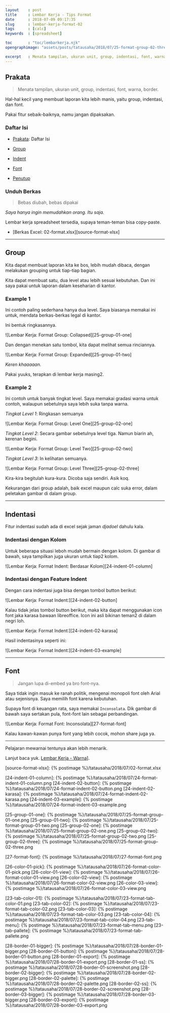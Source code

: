 ```yaml
---
layout    : post
title     : Lembar Kerja - Tips Format
date      : 2018-07-09 09:17:35
slug      : lembar-kerja-format-02
tags      : [calc]
keywords  : [spreadsheet]

toc       : "toc/lembarkerja.njk"
opengraphimage: "assets/posts/tatausaha/2018/07/25-format-group-02-three.png"

excerpt   : Menata tampilan, ukuran unit, group, indentasi, font, warna, border.
---
```


<a name="prakata"></a>

## Prakata

> Menata tampilan, ukuran unit, group, indentasi, font, warna, border.

Hal-hal kecil yang membuat laporan kita lebih manis,
yaitu group, indentasi, dan font.

Pakai fitur sebaik-baiknya,
namu jangan dipaksakan.

### Daftar Isi

* [Prakata](#prakata): Daftar Isi

* [Group](#group)

* [Indent](#indent)

* [Font](#font)

* [Penutup](#penutup)

### Unduh Berkas

> Bebas diubah, bebas dipakai

_Saya hanya ingin memudahkan orang. Itu saja._

Lembar kerja spreadsheet tersedia,
supaya teman-teman bisa copy-paste.

* [Berkas Excel: 02-format.xlsx][source-format-xlsx]

-- -- --

<a name="group"></a>

## Group

Kita dapat membuat laporan kita ke bos, lebih mudah dibaca,
dengan melakukan grouping untuk tiap-tiap bagian.

Kita dapat membuat satu, dua level atau lebih sesuai kebutuhan.
Dan ini saya pakai untuk laporan dalam keseharian di kantor.

### Example 1

Ini contoh paling sederhana hanya dua level.
Saya biasanya memakai ini untuk,
mendata berkas-berkas legal di kantor.

Ini bentuk ringkasannya.

![Lembar Kerja: Format Group: Collapsed][25-group-01-one]

Dan dengan menekan satu tombol,
kita dapat melihat semua rinciannya.

![Lembar Kerja: Format Group: Expanded][25-group-01-two]

_Keren khaaaaan._

Pakai yuuks, terapkan di lembar kerja masing2.

### Example 2

Ini contoh untuk banyak tingkat level.
Saya memakai gradasi warna untuk contoh,
walaupun sebetulnya saya lebih suka tanpa warna.

*Tingkat Level 1*: Ringkasan semuanya

![Lembar Kerja: Format Group: Level One][25-group-02-one]

*Tingkat Level 2*: Secara gambar sebetulnya level tiga.
Namun biarin ah, kerenan begini.

![Lembar Kerja: Format Group: Level Two][25-group-02-two]

*Tingkat Level 3*: In kelihatan semuanya.

![Lembar Kerja: Format Group: Level Three][25-group-02-three]

Kira-kira begitulah kura-kura.
Dicoba saja sendiri. Asik koq.

Kekurangan dari group adalah,
baik excel maupun calc suka error,
dalam peletakan gambar di dalam group.

-- -- --

<a name="indent"></a>

## Indentasi

Fitur indentasi sudah ada di excel sejak jaman _djadoel_ dahulu kala.

### Indentasi dengan Kolom

Untuk beberapa situasi leboh mudah bermain dengan kolom.
Di gambar di bawah, saya tampilkan juga ukuran untuk tiap2 kolom.

![Lembar Kerja: Format Indent: Berdasar Kolom][24-indent-01-column]

### Indentasi dengan Feature Indent

Dengan cara indentasi juga bisa dengan tombol button berikut:

![Lembar Kerja: Format Indent:][24-indent-02-button]

Kalau tidak jelas tombol button berikut,
maka kita dapat menggunakan icon font jaka karasa bawaan libreoffice.
Icon ini asli bikinan teman2 di dalam negri loh.

![Lembar Kerja: Format Indent:][24-indent-02-karasa]

Hasil indentasinya seperti ini:

![Lembar Kerja: Format Indent:][24-indent-03-example]

-- -- --

<a name="font"></a>

## Font

> Jangan lupa di-embed ya bro font-nya.

Saya tidak ingin masuk ke ranah politik,
mengenai monopoli font oleh Arial atau sejenisnya.
Saya memilih font karena kebutuhan.

Supaya font di keuangan rata,
saya memakai `Inconsolata`.
Dik gambar di bawah saya sertakan pula,
font-font lain sebagai perbandingan.

![Lembar Kerja: Format Font: Inconsolata][27-format-font]

Kalau kawan-kawan punya font yang lebih cocok,
mohon share juga ya.

-- -- --

<a name="selanjutnya"></a>

Pelajaran mewarnai tentunya akan lebih menarik.

Lanjut baca yuk. 
[Lembar Kerja - Warna][local-whats-next]].

[//]: <> ( -- -- -- links below -- -- -- )

[local-whats-next]:     /tatausaha/2018/07/11/lembar-kerja-format-03.html

[source-format-xlsx]:   {% postimage %}/tatausaha/2018/07/02-format.xlsx

[24-indent-01-column]:  {% postimage %}/tatausaha/2018/07/24-format-indent-01-column.png
[24-indent-02-button]:  {% postimage %}/tatausaha/2018/07/24-format-indent-02-button.png
[24-indent-02-karasa]:  {% postimage %}/tatausaha/2018/07/24-format-indent-02-karasa.png
[24-indent-03-example]: {% postimage %}/tatausaha/2018/07/24-format-indent-03-example.png

[25-group-01-one]:      {% postimage %}/tatausaha/2018/07/25-format-group-01-one.png
[25-group-01-two]:      {% postimage %}/tatausaha/2018/07/25-format-group-01-two.png
[25-group-02-one]:      {% postimage %}/tatausaha/2018/07/25-format-group-02-one.png
[25-group-02-two]:      {% postimage %}/tatausaha/2018/07/25-format-group-02-two.png
[25-group-02-three]:    {% postimage %}/tatausaha/2018/07/25-format-group-02-three.png

[27-format-font]:       {% postimage %}/tatausaha/2018/07/27-format-font.png

[//]: <> ( -- -- -- links below -- -- -- )

[26-color-01-pick]:     {% postimage %}/tatausaha/2018/07/26-format-color-01-pick.png
[26-color-01-view]:     {% postimage %}/tatausaha/2018/07/26-format-color-01-view.png
[26-color-02-view]:     {% postimage %}/tatausaha/2018/07/26-format-color-02-view.png
[26-color-03-view]:     {% postimage %}/tatausaha/2018/07/26-format-color-03-view.png

[23-tab-color-01]:      {% postimage %}/tatausaha/2018/07/23-format-tab-color-01.png
[23-tab-color-02]:      {% postimage %}/tatausaha/2018/07/23-format-tab-color-02.png
[23-tab-color-03]:      {% postimage %}/tatausaha/2018/07/23-format-tab-color-03.png
[23-tab-color-04]:      {% postimage %}/tatausaha/2018/07/23-format-tab-color-04.png
[23-tab-menu]:          {% postimage %}/tatausaha/2018/07/23-format-tab-menu.png
[23-tab-pallete]:       {% postimage %}/tatausaha/2018/07/23-format-tab-pallete.png

[//]: <> ( -- -- -- links below -- -- -- )

[28-border-01-bigger]:  {% postimage %}/tatausaha/2018/07/28-border-01-bigger.png
[28-border-01-button]:  {% postimage %}/tatausaha/2018/07/28-border-01-button.png
[28-border-01-export]:  {% postimage %}/tatausaha/2018/07/28-border-01-export.png
[28-border-01-ss]:      {% postimage %}/tatausaha/2018/07/28-border-01-screenshot.png
[28-border-02-bigger]:  {% postimage %}/tatausaha/2018/07/28-border-02-bigger.png
[28-border-02-palette]: {% postimage %}/tatausaha/2018/07/28-border-02-palette.png
[28-border-02-ss]:      {% postimage %}/tatausaha/2018/07/28-border-02-screenshot.png
[28-border-03-bigger]:  {% postimage %}/tatausaha/2018/07/28-border-03-bigger.png
[28-border-03-export]:  {% postimage %}/tatausaha/2018/07/28-border-03-export.png
